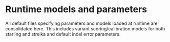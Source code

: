 # Runtime models and parameters

All default files specifying parameters and models loaded at runtime are consolidated here.
This includes variant scoring/calibration models for both starling and strelka and default indel
error parameters.
